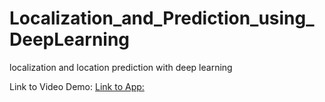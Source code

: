 # Localization_and_Prediction_using_DeepLearning
localization and location prediction with deep learning

Link to Video Demo: <a href='https://github.com/mkmagaya/Localization_and_Prediction_using_DeepLearning'>
Link to App: <a href='https://github.com/mkmagaya/Localization_and_Prediction_using_DeepLearning'>    
    

